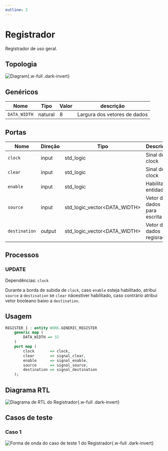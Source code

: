 ```yaml
---
outline: 2
---
```


# Registrador <Badge type="info" text="WORK.GENERIC_REGISTER" />

[<Badge type="tip" text="Arquivo: GENERIC_REGISTER.vhd &boxbox;" />](https://github.com/insper-riscv/core/blob/main/src/GENERIC_REGISTER.vhd)

Registrador de uso geral.

## Topologia

<pan-container>

![Diagram](/images/reference/entities/GENERIC_REGISTER.svg){.w-full .dark-invert}

</pan-container>

## Genéricos

| Nome         | Tipo    | Valor | descrição                    |
| ------------ | ------- | ----- | ---------------------------- |
| `DATA_WIDTH` | natural | 8     | Largura dos vetores de dados |

## Portas

| Nome          | Direção | Tipo                                        | Descrição                   |
| ------------- | ------- | ------------------------------------------- | --------------------------- |
| `clock`       | input   | std_logic                                   | Sinal de clock              |
| `clear`       | input   | std_logic                                   | Sinal de clock              |
| `enable`      | input   | std_logic                                   | Habilita a entidade         |
| `source`      | input   | std_logic_vector<DATA_WIDTH> | Vetor de dados para escrita |
| `destination` | output  | std_logic_vector<DATA_WIDTH> | Vetor de dados regisrados   |

## Processos

### UPDATE

Dependências: `clock`

Durante a borda de subida de `clock`, caso `enable` esteja habilitado, atribui
`source` a `destination` se `clear` nãoestiver habilitado, caso contrário
atribui vetor booleano baixo a `destination`.

## Usagem

```vhdl
REGISTER_1 : entity WORK.GENERIC_REGISTER
    generic map (
        DATA_WIDTH => 32
    )
    port map (
        clock       => clock,
        clear       => signal_clear,
        enable      => signal_enable,
        source      => signal_source,
        destination => signal_destination
    );
```

## Diagrama RTL

<pan-container>

![Diagrama de RTL do Registrador](/images/reference/entities/generic_register_netlist.svg){.w-full .dark-invert}

</pan-container>

## Casos de teste

<a href="https://github.com/insper-riscv/core/blob/main/test/test_GENERIC_REGISTER.py" target="blank"><Badge type="tip" text="test_GENERIC_REGISTER.py &boxbox;" /></a>

### Caso 1 <Badge type="info" text="tb_GENERIC_REGISTER_case_1" />

<pan-container :grid="false">

![Forma de onda do caso de teste 1 do Registrador](/images/reference/entities/tb_generic_register_case_1.svg){.w-full .dark-invert}

</pan-container>
